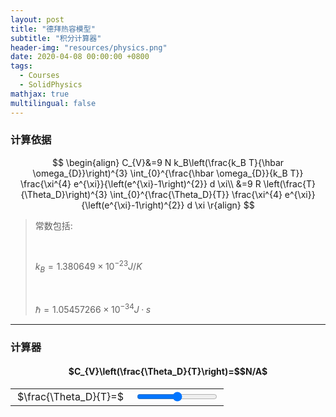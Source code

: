 ```yaml
---
layout: post
title: "德拜热容模型"
subtitle: "积分计算器"
header-img: "resources/physics.png"
date: 2020-04-08 00:00:00 +0800
tags:
  - Courses
  - SolidPhysics
mathjax: true
multilingual: false
---
```


### 计算依据

$$
    \begin{align}
    C_{V}&=9 N k_B\left(\frac{k_B T}{\hbar \omega_{D}}\right)^{3} \int_{0}^{\frac{\hbar \omega_{D}}{k_B T}} \frac{\xi^{4} e^{\xi}}{\left(e^{\xi}-1\right)^{2}} d \xi\\
        &=9 R \left(\frac{T}{\Theta_D}\right)^{3} \int_{0}^{\frac{\Theta_D}{T}} \frac{\xi^{4} e^{\xi}}{\left(e^{\xi}-1\right)^{2}} d \xi
    \r{align}
$$

> 常数包括:
> 
> &nbsp;
> 
> $k_B = 1.380649\times 10^{-23} J/K$
> 
> &nbsp;
> 
> $\hbar = 1.05457266\times 10^{-34}J·s$

---

### 计算器

<h4 style="text-align:center">$C_{V}\left(\frac{\Theta_D}{T}\right)=$<span id="result">$N/A$</span></h4>

<table style="width:100%; text-align: center; table-layout:fixed; text-align: center; vertical-align: middle;">
<col style="width: 12em">
<col>
<tbody>
<tr>
    <td>$\frac{\Theta_D}{T}=$<span id="val_N"></span></td>
    <td><input type="range" min="-1000" max="1000" value="0" id="input_N"></td>
</tr>
</tbody>
</table>
<script>
    function logInput(id_in,id_out) {
        input_elem = document.getElementById(id_in);
        output_elem = document.getElementById(id_out);
        output_elem.innerHTML = " $" + parseSN(Math.pow(10,input_elem.value/100)) +"$";
        if(typeof MathJax!=undefined){
            MathJax.typeset();
        }
    }
    function handle_pow(pow){
        return pow>0?pow:1+pow;
    }
    document.addEventListener("load",()=>{logInput("input_N","val_N");});
    document.getElementById("input_N").addEventListener('input',()=>{logInput("input_N","val_N")});
    document.getElementById("input_N").addEventListener('change',()=>{
        input_elem = document.getElementById("input_N");
        var value = Math.pow(10,input_elem.value/100);
        var result = caculate(value);
        document.getElementById("result").innerHTML = "$" + parseSN(result) + "$";
        if(typeof MathJax!=undefined){
            MathJax.typeset();
        }
    });
    function caculate(val){
        return 3 * Math.pow(val,3) * integral(int_core,{l:0,r:val},val/10000);
    }
    function int_core(xi){
        return Math.pow(xi, 4) * Math.exp(xi) / Math.pow(Math.exp(xi) - 1,2)
    }
    function integral(func, lim, step = 1e-4){
        var step = ((lim.r - lim.l) * step > 0) ? step : -step;
        var x = lim.l;
        var sum = 0;
        while(
            (step > 0 && x < lim.r)
        ||
            (step < 0 && x > lim.r)
        ){
            sum += step * func(x + step * 0.5);
            x   += step;
        }
        return sum;
    }
    function parseSN(val){
        if(val == 0) return '0';
        if(val == NaN) return 'NaN';
        if(val == Infinity) return '\\inf';
        var sign = (val >= 0)?'':'-';
            val = Math.abs(val);
        var pow = Math.log10(val);
        // var psign = (pow >= 0)?1:-1;
            pow = Math.ceil(pow) - 1;
        var num = val / Math.pow(10,pow);
        // var psign = (psign >= 0)?'':'-';
        console.log([val,num,pow]);
        return sign + num.toFixed(4).toString() + "\\times 10^{" +  pow.toString() + "}"
    }
</script>